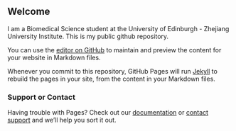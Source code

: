 ## Welcome

I am a Biomedical Science student at the University of Edinburgh - Zhejiang University Institute. This is my public github repository. 

You can use the [editor on GitHub](https://github.com/T-cell984/T-cell984.github.io/edit/master/index.md) to maintain and preview the content for your website in Markdown files.

Whenever you commit to this repository, GitHub Pages will run [Jekyll](https://jekyllrb.com/) to rebuild the pages in your site, from the content in your Markdown files.

### Support or Contact

Having trouble with Pages? Check out our [documentation](https://help.github.com/categories/github-pages-basics/) or [contact support](https://github.com/contact) and we’ll help you sort it out.
